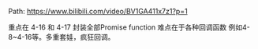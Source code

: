 Path: https://www.bilibili.com/video/BV1GA411x7z1?p=1

重点在 4-16 和 4-17 封装全部Promise function
难点在于各种回调函数 例如4-8~4-16等。多重套娃，疯狂回调。